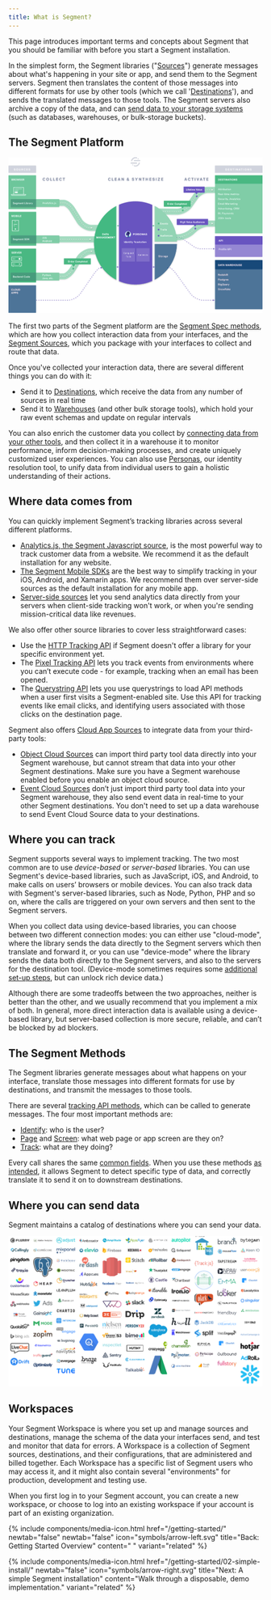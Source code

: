 ```yaml
---
title: What is Segment?
---
```


This page introduces important terms and concepts about Segment that you should be familiar with before you start a Segment installation.


In the simplest form, the Segment libraries ("[Sources](/docs/connections/sources/catalog/)") generate messages about what's happening in your site or app, and send them to the Segment servers. Segment then translates the content of those messages into different formats for use by other tools (which we call '[Destinations](/docs/connections/destinations)'), and sends the translated messages to those tools. The Segment servers also archive a copy of the data, and can [send data to your storage systems](/docs/connections/warehouses) (such as databases, warehouses, or bulk-storage buckets).


## The Segment Platform

<!--TODO: better "subway map" image here-->

![](images/subwaymap.png)

The first two parts of the Segment platform are the [Segment Spec methods](/docs/connections/spec/), which are how you collect interaction data from your interfaces, and the [Segment Sources](/docs/connections/sources/), which you package with your interfaces to collect and route that data.

Once you've collected your interaction data, there are several different things you can do with it:
- Send it to [Destinations](/docs/connections/destinations/), which receive the data from any number of sources in real time
- Send it to [Warehouses](/docs/connections/warehouses/) (and other bulk storage tools), which hold your raw event schemas and update on regular intervals

You can also enrich the customer data you collect by [connecting data from your other tools](/docs/connections/sources/catalog/#cloud-sources), and then collect it in a warehouse it to monitor performance, inform decision-making processes, and create uniquely customized user experiences. You can also use [Personas](/docs/personas/), our identity resolution tool, to unify data from individual users to gain a holistic understanding of their actions.


## Where data comes from

You can quickly implement Segment’s tracking libraries across several different platforms.

- [Analytics.js, the Segment Javascript source](/docs/connections/sources/catalog/libraries/website/javascript/), is the most powerful way to track customer data from a website. We recommend it as the default installation for any website.
- [The Segment Mobile SDKs](/docs/connections/sources/catalog/#mobile) are the best way to simplify tracking in your iOS, Android, and Xamarin apps. We recommend them over server-side sources as the default installation for any mobile app.
- [Server-side sources](/docs/connections/sources/catalog/#server) let you send analytics data directly from your servers when client-side tracking won't work, or when you're sending mission-critical data like revenues.

We also offer other source libraries to cover less straightforward cases:

- Use the [HTTP Tracking API](/docs/connections/sources/catalog/libraries/server/http-api/) if Segment doesn't offer a library for your specific environment yet.
- The [Pixel Tracking API](/docs/connections/sources/catalog/libraries/server/pixel-tracking-api/) lets you track events from environments where you can’t execute code - for example, tracking when an email has been opened.
- The [Querystring API](/docs/connections/sources/catalog/libraries/website/javascript/#querystring-api) lets you use querystrings to load API methods when a user first visits a Segment-enabled site. Use this API for tracking events like email clicks, and identifying users associated with those clicks on the destination page.

Segment also offers [Cloud App Sources](/docs/connections/sources/about-cloud-sources/) to integrate data from your third-party tools:

- [Object Cloud Sources](/docs/connections/sources/about-cloud-sources/#event-cloud-app-sources) can import third party tool data directly into your Segment warehouse, but cannot stream that data into your other Segment destinations. Make sure you have a Segment warehouse enabled before you enable an object cloud source.
- [Event Cloud Sources](/docs/connections/sources/about-cloud-sources/#object-cloud-app-sources) don’t just import third party tool data into your Segment warehouse, they also send event data in real-time to your other Segment destinations. You don't need to set up a data warehouse to send Event Cloud Source data to your destinations.

## Where you can track

Segment supports several ways to implement tracking. The two most common are to use _device-based_ or _server-based_ libraries. You can use Segment's device-based libraries, such as JavaScript, iOS, and Android, to make calls on users’ browsers or mobile devices. You can also track data with Segment's server-based libraries, such as Node, Python, PHP and so on, where the calls are triggered on your own servers and then sent to the Segment servers.

When you collect data using device-based libraries, you can choose between two different connection modes: you can either use "cloud-mode", where the library sends the data directly to the Segment servers which then translate and forward it, or you can use "device-mode" where the library sends the data both directly to the Segment servers, and also to the servers for the destination tool. (Device-mode sometimes requires some [additional set-up steps](/docs/connections/sources/mobile_guide/), but can unlock rich device data.)

Although there are some tradeoffs between the two approaches, neither is better than the other, and we usually recommend that you implement a mix of both. In general, more direct interaction data is available using a device-based library, but server-based collection is more secure, reliable, and can’t be blocked by ad blockers.

<!-- Here’s a handy flow chart to help with the client-side/server-side decision:

TODO: Image removed, didn't work with formatting. need a better version of this flowchart or else to just omit?-->


## The Segment Methods

The Segment libraries generate messages about what happens on your interface, translate those messages into different formats for use by destinations, and transmit the messages to those tools.

There are several [tracking API methods](/docs/connections/spec/), which can be called to generate messages. The four most important methods are:
  - [Identify](/docs/connections/spec/identify/): who is the user?
  - [Page](/docs/connections/spec/page/) and [Screen](/docs/connections/spec/screen/): what web page or app screen are they on?
  - [Track](/docs/connections/spec/track/): what are they doing?

Every call shares the same [common fields](/docs/connections/spec/common/).  When you use these methods [as intended](/docs/connections/spec/best-practices-identify/), it allows Segment to detect specific type of data, and correctly translate it to send it on to downstream destinations.


## Where you can send data

Segment maintains a catalog of destinations where you can send your data.

<!--TODO: big list o' destinations image (programmatically update?) should go here-->

![](images/dests_grid.png)



## Workspaces

Your Segment Workspace is where you set up and manage sources and destinations, manage the schema of the data your interfaces send, and test and monitor that data for errors. A Workspace is a collection of Segment sources, destinations, and their configurations, that are administered and billed together. Each Workspace has a specific list of Segment users who may access it, and it might also contain several "environments" for production, development and testing use.

When you first log in to your Segment account, you can create a new workspace, or choose to log into an existing workspace if your account is part of an existing organization.


<div class="double">
  {% include components/media-icon.html href="/getting-started/" newtab="false" newtab="false" icon="symbols/arrow-left.svg" title="Back: Getting Started Overview" content=" " variant="related" %}

  {% include components/media-icon.html  href="/getting-started/02-simple-install/" newtab="false"  icon="symbols/arrow-right.svg" title="Next: A simple Segment installation" content="Walk through a disposable, demo implementation." variant="related" %}
</div>
